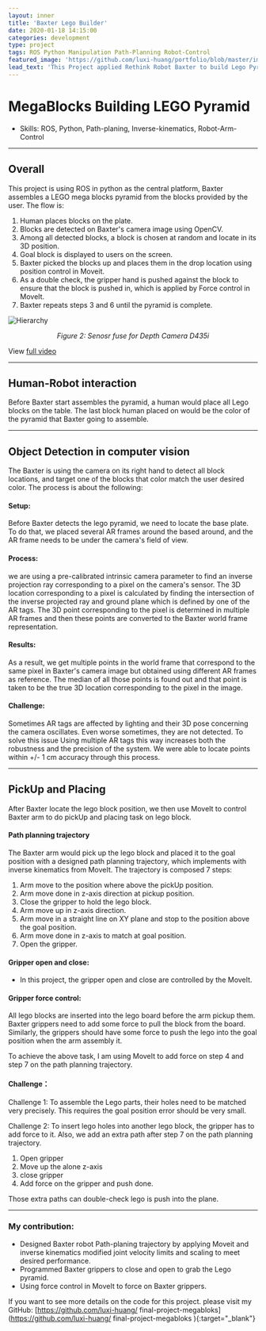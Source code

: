```yaml
---
layout: inner
title: 'Baxter Lego Builder'
date: 2020-01-18 14:15:00
categories: development
type: project
tags: ROS Python Manipulation Path-Planning Robot-Control
featured_image: 'https://github.com/luxi-huang/portfolio/blob/master/img/posts/baxter/ezgif.com-gif-maker-2.gif?raw=true'
lead_text: 'This Project applied Rethink Robot Baxter to build Lego Pyramid by ROS '
---
```



<!-- https://github.com/luxi-huang/final-project-megabloks -->


# MegaBlocks Building LEGO Pyramid

- Skills:  ROS, Python, Path-planing, Inverse-kinematics, Robot-Arm-Control  

---

## Overall

This project is using ROS in python as the central platform, Baxter assembles a LEGO mega blocks pyramid from the blocks provided by the user. The flow is:

1. Human places blocks on the plate.
2. Blocks are detected on Baxter's camera image using OpenCV.
3. Among all detected blocks, a block is chosen at random and locate in its 3D position.
4. Goal block is displayed to users on the screen.
5. Baxter picked the blocks up and places them in the drop location using position control in Moveit.
6. As a double check, the gripper hand is pushed against the block to ensure that the block is pushed in, which is applied by Force control in MoveIt.
7. Baxter repeats steps 3 and 6 until the pyramid is complete.

![Hierarchy](https://github.com/luxi-huang/portfolio/blob/master/img/posts/baxter/ezgif.com-gif-maker-2.gif?raw=true)*<center>Figure 2: Senosr fuse for Depth Camera D435i</center>*

View [full video](https://youtu.be/mz1FwBR94og)

---

## Human-Robot interaction
Before Baxter start assembles the pyramid, a human would place all Lego blocks on the table. The last block human placed on would be the color of the pyramid that Baxter going to assemble. 

---

## Object Detection in computer vision
The Baxter is using the camera on its right hand to detect all block locations, and target one of the blocks that color match the user desired color. The process is about the following: 

#### Setup: 
Before Baxter detects the lego pyramid, we need to locate the base plate. To do that, we placed several AR frames around the based around, and the AR frame needs to be under the camera's field of view.   

#### Process: 
we are using a pre-calibrated intrinsic camera parameter to find an inverse projection ray corresponding to a pixel on the camera's sensor. The 3D location corresponding to a pixel is calculated by finding the intersection of the inverse projected ray and ground plane which is defined by one of the AR tags. The 3D point corresponding to the pixel is determined in multiple AR frames and then these points are converted to the Baxter world frame representation.

#### Results: 
  As a result, we get multiple points in the world frame that correspond to the same pixel in Baxter's camera image but obtained using different AR frames as reference. The median of all those points is found out and that point is taken to be the true 3D location corresponding to the pixel in the image. 

#### Challenge: 
  Sometimes AR tags are affected by lighting and their 3D pose concerning the camera oscillates. Even worse sometimes, they are not detected. To solve this issue Using multiple AR tags this way increases both the robustness and the precision of the system. We were able to locate points within +/- 1 cm accuracy through this process. 

---

## PickUp and Placing
After Baxter locate the lego block position, we then use MoveIt to control Baxter arm to do pickUp and placing task on lego block. 

#### Path planning trajectory
The Baxter arm would pick up the lego block and placed it to the goal position with a designed path planning trajectory, which implements with inverse kinematics from MoveIt.  The trajectory is composed 7 steps:
1. Arm move to the position where above the pickUp position. 
2. Arm move done in z-axis direction at pickup position.  
3. Close the gripper to hold the lego block.
4. Arm move up in z-axis direction. 
5. Arm move in a straight line on XY plane and stop to the position above the goal position. 
6. Arm move done in z-axis to match at goal position.
7. Open the gripper. 

#### Gripper open and close: 
- In this project, the gripper open and close are controlled by the MoveIt. 

#### Gripper force control:

All lego blocks are inserted into the lego board before the arm pickup them. Baxter grippers need to add some force to pull the block from the board. Similarly, the grippers should have some force to push the lego into the goal position when the arm assembly it. 

To achieve the above task, I am using MoveIt to add force on step 4 and step 7 on the path planning trajectory. 

#### Challenge：

Challenge 1: To assemble the Lego parts, their holes need to be matched very precisely. This requires the goal position error should be very small. 
     
Challenge 2: To insert lego holes into another lego block, the gripper has to add force to it. Also, we add an extra path after step 7 on the path planning trajectory. 
  1. Open gripper 
  2. Move up the alone z-axis 
  3. close gripper 
  4. Add force on the gripper and push done. 

Those extra paths can double-check lego is push into the plane.     

---

### My contribution:
- Designed Baxter robot Path-planing trajectory by applying Moveit and inverse kinematics modified joint velocity limits and scaling to meet desired performance.
- Programmed Baxter grippers to close and open to grab the Lego pyramid.
- Using force control in MoveIt to force on Baxter grippers.

If you want to see more details on the code for this project. please visit my GitHub: [https://github.com/luxi-huang/
final-project-megabloks](https://github.com/luxi-huang/
final-project-megabloks ){:target="_blank"}

[^1]: Currently working on this project, I will keep updating this post based on the progress of the thesis.
[^2]: The cover picture is taken from [the repo of the project](<https://arxiv.org/pdf/1710.09767.pdf>){:target="_blank"}